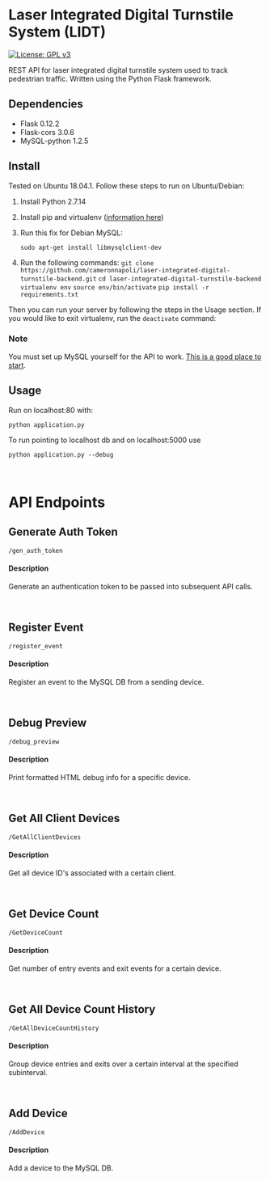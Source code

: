 # Laser Integrated Digital Turnstile System (LIDT)

[![License: GPL v3](https://img.shields.io/badge/License-GPLv3-blue.svg)](https://www.gnu.org/licenses/gpl-3.0)

REST API for laser integrated digital turnstile system used to track pedestrian traffic. Written using the Python Flask framework.

## Dependencies

* Flask 0.12.2
* Flask-cors 3.0.6
* MySQL-python 1.2.5

## Install

Tested on Ubuntu 18.04.1. Follow these steps to run on Ubuntu/Debian:

1. Install Python 2.7.14
2. Install pip and virtualenv ([information here](https://docs.python-guide.org/dev/virtualenvs/))
3. Run this fix for Debian MySQL:

    `sudo apt-get install libmysqlclient-dev`

4. Run the following commands:
	`git clone https://github.com/cameronnapoli/laser-integrated-digital-turnstile-backend.git`
	`cd laser-integrated-digital-turnstile-backend`
    `virtualenv env`
    `source env/bin/activate`
    `pip install -r requirements.txt`

Then you can run your server by following the steps in the Usage section. If you would like to exit virtualenv, run the `deactivate` command:


### Note

You must set up MySQL yourself for the API to work. [This is a good place to start](https://dev.mysql.com/doc/mysql-getting-started/en/).


## Usage

Run on localhost:80 with:
```
python application.py
```

To run pointing to localhost db and on localhost:5000 use 
```
python application.py --debug
```

<br />

# API Endpoints

## Generate Auth Token
    /gen_auth_token
#### Description
Generate an authentication token to be passed into subsequent API calls.

<br />

## Register Event
    /register_event
#### Description
Register an event to the MySQL DB from a sending device.

<br />

## Debug Preview
    /debug_preview
#### Description
Print formatted HTML debug info for a specific device.

<br />

## Get All Client Devices
    /GetAllClientDevices
#### Description
Get all device ID's associated with a certain client.

<br />

## Get Device Count
    /GetDeviceCount
#### Description
Get number of entry events and exit events for a certain device.

<br />

## Get All Device Count History
    /GetAllDeviceCountHistory
#### Description
Group device entries and exits over a certain interval at the specified subinterval.

<br />

## Add Device
    /AddDevice
#### Description
Add a device to the MySQL DB.
